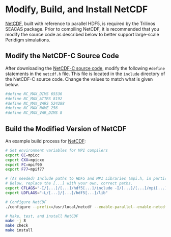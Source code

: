 # Modify, Build, and Install NetCDF

[NetCDF](https://github.com/Unidata/netcdf-c/releases), built with reference to parallel HDF5, is required by the Trilinos SEACAS package. Prior to compiling NetCDF, it is recommended that you modify the source code as described below to better support 
large-scale Peridigm simulations.

## Modify the NetCDF-C Source Code
After downloading the [NetCDF-C source code](https://github.com/Unidata/netcdf-c/releases), modify the following `#define` statements in the `netcdf.h` file. This file is located in the `include` directory of the NetCDF-C source code.  Change the values to match what is given below.

```bash
#define NC_MAX_DIMS 65536                                                                                                    
#define NC_MAX_ATTRS 8192                                                                                      
#define NC_MAX_VARS 524288                                                                                                    
#define NC_MAX_NAME 256                                                                                                      
#define NC_MAX_VAR_DIMS 8   
```

## Build the Modified Version of NetCDF

An example build process for [NetCDF](https://github.com/Unidata/netcdf-c/releases):

```bash
# Set environment variables for MPI compilers
export CC=mpicc
export CXX=mpicxx
export FC=mpif90
export F77=mpif77
```

```bash
# (As needed) Include paths to HDF5 and MPI Libraries (mpi.h, in particular)
# Below, replace the [...] with your own, correct paths.
export CFLAGS="-I/[...]/[...]/hdf5[...]/include -I/[...]/[...]/mpi[...]/include"
export LDFLAGS="-L/[...]/[...]/hdf5[...]/lib"
```

```bash
# Configure NetCDF
./configure --prefix=/usr/local/netcdf --enable-parallel--enable-netcdf-4 --disable-v2 --disable-fsync --disable-dap
```

```bash
# Make, test, and install NetCDF
make -j 8
make check
make install
```
